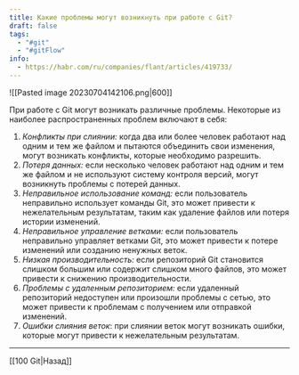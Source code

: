 ```yaml
---
title: Какие проблемы могут возникнуть при работе с Git?
draft: false
tags:
  - "#git"
  - "#gitFlow"
info:
  - https://habr.com/ru/companies/flant/articles/419733/
---
```


![[Pasted image 20230704142106.png|600]]

При работе с Git могут возникать различные проблемы. Некоторые из наиболее распространенных проблем включают в себя:

1. _Конфликты при слиянии:_ когда два или более человек работают над одним и тем же файлом и пытаются объединить свои изменения, могут возникать конфликты, которые необходимо разрешить.
2. _Потеря данных:_ если несколько человек работают над одним и тем же файлом и не используют систему контроля версий, могут возникнуть проблемы с потерей данных.
3. _Неправильное использование команд:_ если пользователь неправильно использует команды Git, это может привести к нежелательным результатам, таким как удаление файлов или потеря истории изменений.
4. _Неправильное управление ветками:_ если пользователь неправильно управляет ветками Git, это может привести к потере изменений или созданию ненужных веток.
5. _Низкая производительность:_ если репозиторий Git становится слишком большим или содержит слишком много файлов, это может привести к снижению производительности.
6. _Проблемы с удаленным репозиторием:_ если удаленный репозиторий недоступен или произошли проблемы с сетью, это может привести к проблемам с получением или отправкой изменений.
7. _Ошибки слияния веток_: при слиянии веток могут возникать ошибки, которые могут привести к нежелательным результатам.

---

[[100 Git|Назад]]